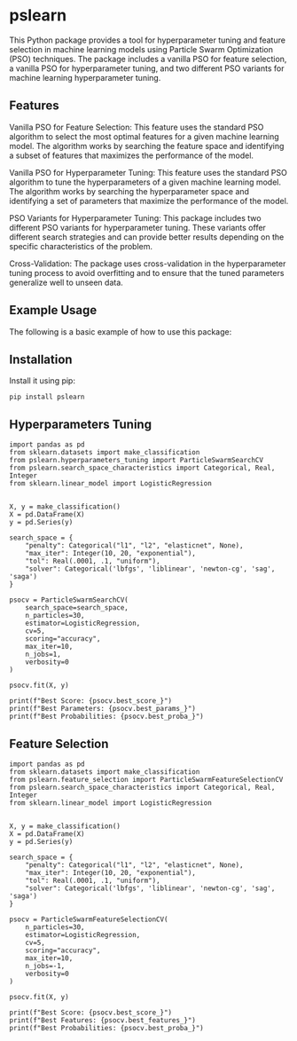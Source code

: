# pslearn
This Python package provides a tool for hyperparameter tuning and feature selection in machine learning models using Particle Swarm Optimization (PSO) techniques. The package includes a vanilla PSO for feature selection, a vanilla PSO for hyperparameter tuning, and two different PSO variants for machine learning hyperparameter tuning.

## Features

Vanilla PSO for Feature Selection: This feature uses the standard PSO algorithm to select the most optimal features for a given machine learning model. The algorithm works by searching the feature space and identifying a subset of features that maximizes the performance of the model.

Vanilla PSO for Hyperparameter Tuning: This feature uses the standard PSO algorithm to tune the hyperparameters of a given machine learning model. The algorithm works by searching the hyperparameter space and identifying a set of parameters that maximize the performance of the model.

PSO Variants for Hyperparameter Tuning: This package includes two different PSO variants for hyperparameter tuning. These variants offer different search strategies and can provide better results depending on the specific characteristics of the problem.

Cross-Validation: The package uses cross-validation in the hyperparameter tuning process to avoid overfitting and to ensure that the tuned parameters generalize well to unseen data.

## Example Usage
The following is a basic example of how to use this package:


Installation
------------

Install it using pip:

    pip install pslearn

Hyperparameters Tuning
----------------

    import pandas as pd
    from sklearn.datasets import make_classification
    from pslearn.hyperparameters_tuning import ParticleSwarmSearchCV
    from pslearn.search_space_characteristics import Categorical, Real, Integer
    from sklearn.linear_model import LogisticRegression
    
    
    X, y = make_classification()
    X = pd.DataFrame(X)
    y = pd.Series(y)
    
    search_space = {
        "penalty": Categorical("l1", "l2", "elasticnet", None),
        "max_iter": Integer(10, 20, "exponential"),
        "tol": Real(.0001, .1, "uniform"),
        "solver": Categorical('lbfgs', 'liblinear', 'newton-cg', 'sag', 'saga')
    }
    
    psocv = ParticleSwarmSearchCV(
        search_space=search_space,
        n_particles=30,
        estimator=LogisticRegression,
        cv=5,
        scoring="accuracy",
        max_iter=10,
        n_jobs=1,
        verbosity=0
    )
    
    psocv.fit(X, y)
    
    print(f"Best Score: {psocv.best_score_}")
    print(f"Best Parameters: {psocv.best_params_}")
    print(f"Best Probabilities: {psocv.best_proba_}")


Feature Selection
-------------------------

    import pandas as pd
    from sklearn.datasets import make_classification
    from pslearn.feature_selection import ParticleSwarmFeatureSelectionCV
    from pslearn.search_space_characteristics import Categorical, Real, Integer
    from sklearn.linear_model import LogisticRegression
    
    
    X, y = make_classification()
    X = pd.DataFrame(X)
    y = pd.Series(y)
    
    search_space = {
        "penalty": Categorical("l1", "l2", "elasticnet", None),
        "max_iter": Integer(10, 20, "exponential"),
        "tol": Real(.0001, .1, "uniform"),
        "solver": Categorical('lbfgs', 'liblinear', 'newton-cg', 'sag', 'saga')
    }
    
    psocv = ParticleSwarmFeatureSelectionCV(
        n_particles=30,
        estimator=LogisticRegression,
        cv=5,
        scoring="accuracy",
        max_iter=10,
        n_jobs=-1,
        verbosity=0
    )
    
    psocv.fit(X, y)
    
    print(f"Best Score: {psocv.best_score_}")
    print(f"Best Features: {psocv.best_features_}")
    print(f"Best Probabilities: {psocv.best_proba_}")
